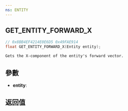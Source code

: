 ```yaml
---
ns: ENTITY
---
```

## GET_ENTITY_FORWARD_X

```c
// 0x8BB4EF4214E0E6D5 0x49FAE914
float GET_ENTITY_FORWARD_X(Entity entity);
```

```
Gets the X-component of the entity's forward vector.  
```

## 參數
* **entity**: 

## 返回值
